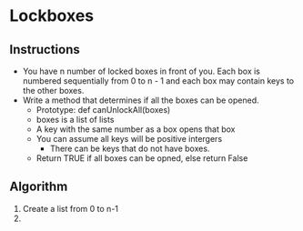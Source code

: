 # Lockboxes

## Instructions

- You have n number of locked boxes in front of you. Each box is numbered sequentially from 0 to n - 1 and each box may contain keys to the other boxes.
- Write a method that determines if all the boxes can be opened.
    - Prototype: def canUnlockAll(boxes)
    - boxes is a list of lists
    - A key with the same number as a box opens that box
    - You can assume all keys will be positive intergers
        - There can be keys that do not have boxes.
    - Return TRUE if all boxes can be opned, else return False


## Algorithm

1. Create a list from 0 to n-1
2. 
